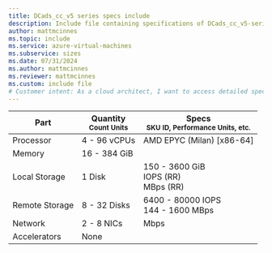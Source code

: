 ```yaml
---
title: DCads_cc_v5 series specs include
description: Include file containing specifications of DCads_cc_v5-series VM sizes.
author: mattmcinnes
ms.topic: include
ms.service: azure-virtual-machines
ms.subservice: sizes
ms.date: 07/31/2024
ms.author: mattmcinnes
ms.reviewer: mattmcinnes
ms.custom: include file
# Customer intent: As a cloud architect, I want to access detailed specifications for DCads_cc_v5 series VMs, so that I can select the appropriate VM sizes to meet my application performance requirements.
---
```

| Part | Quantity <br><sup>Count Units | Specs <br><sup>SKU ID, Performance Units, etc.  |
|---|---|---|
| Processor      | 4 - 96 vCPUs       | AMD EPYC (Milan) [x86-64]                               |
| Memory         | 16 - 384 GiB          |                                  |
| Local Storage  | 1 Disk           | 150 - 3600 GiB <br> IOPS (RR) <br> MBps (RR)                               |
| Remote Storage | 8 - 32 Disks    | 6400 - 80000 IOPS <br>144 - 1600 MBps   |
| Network        | 2 - 8 NICs          |  Mbps                          |
| Accelerators   | None              |                                   |
